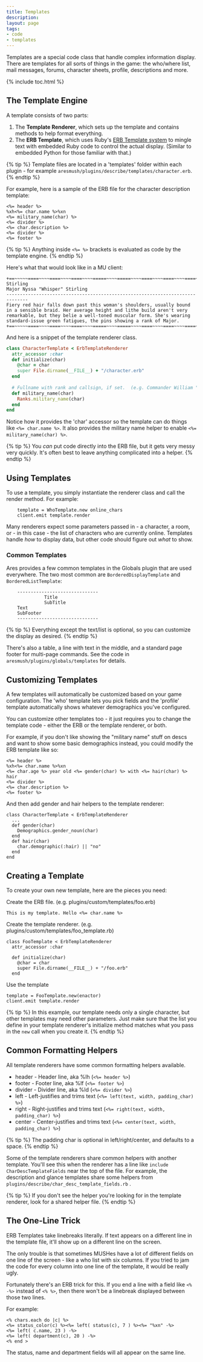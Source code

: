 ```yaml
---
title: Templates
description: 
layout: page
tags:
- code
- templates
---
```


Templates are a special code class that handle complex information display.  There are templates for all sorts of things in the game:  the who/where list, mail messages, forums, character sheets, profile, descriptions and more.

{% include toc.html %}

## The Template Engine

A template consists of two parts:

1. The **Template Renderer**, which sets up the template and contains methods to help format everything.
2. The **ERB Template**, which uses Ruby's [ERB Template system](https://github.com/ruby/erb) to mingle text with embedded Ruby code to control the actual display. (Similar to embedded Python for those familiar with that.)

{% tip %} 
Template files are located in a 'templates' folder within each plugin - for example `aresmush/plugins/describe/templates/character.erb`.
{% endtip %}

For example, here is a sample of the ERB file for the character description template:

```text
<%= header %>
%xh<%= char.name %>%xn
<%= military_name(char) %>
<%= divider %>
<%= char.description %>
<%= divider %>
<%= footer %>
```

{% tip %} 
Anything inside `<%= %>` brackets is evaluated as code by the template engine.
{% endtip %}

Here's what that would look like in a MU client:

```text
+==~~~~~====~~~~====~~~~====~~~~=====~~~~=====~~~~====~~~~====~~~~====~~~~~==+
Stirling
Major Nyssa "Whisper" Stirling
------------------------------------------------------------------------------
Fiery red hair falls down past this woman's shoulders, usually bound in a sensible braid. Her average height and lithe build aren't very remarkable, but they belie a well-toned muscular form. She's wearing standard-issue green fatigues, the pins showing a rank of Major.
+==~~~~~====~~~~====~~~~====~~~~=====~~~~=====~~~~====~~~~====~~~~====~~~~~==+
```

And here is a snippet of the template renderer class.

```ruby
class CharacterTemplate < ErbTemplateRenderer
  attr_accessor :char
  def initialize(char)
    @char = char
    super File.dirname(__FILE__) + "/character.erb"        
  end
  
  # Fullname with rank and callsign, if set.  (e.g. Commander William "Husker" Adama)
  def military_name(char)
    Ranks.military_name(char)
  end
end
```

Notice how it provides the 'char' accessor so the template can do things like `<%= char.name %>`.  It also provides the military name helper to enable `<%= military_name(char) %>`.

{% tip %} 
You <i>can</i> put code directly into the ERB file, but it gets very messy very quickly.  It's often best to leave anything complicated into a helper.
{% endtip %}

## Using Templates

To use a template, you simply instantiate the renderer class and call the render method.  For example:

        template = WhoTemplate.new online_chars
        client.emit template.render

Many renderers expect some parameters passed in - a character, a room, or - in this case - the list of characters who are currently online.  Templates handle _how_ to display data, but other code should figure out _what_ to show.

### Common Templates

Ares provides a few common templates in the Globals plugin that are used everywhere.  The two most common are `BorderedDisplayTemplate` and `BorderedListTemplate`:

```text
    ------------------------------
              Title
              SubTitle
    Text
    SubFooter
    ------------------------------
```

{% tip %} 
Everything except the text/list is optional, so you can customize the display as desired.
{% endtip %}

There's also a table, a line with text in the middle, and a standard page footer for multi-page commands.  See the code in `aresmush/plugins/globals/templates` for details.

## Customizing Templates

A few templates will automatically be customized based on your game configuration.  The 'who' template lets you pick fields and the 'profile' template automatically shows whatever demographics you've configured.

You can customize other templates too - it just requires you to change the template code - either the ERB or the template renderer, or both.

For example, if you don't like showing the "military name" stuff on descs and want to show some basic demographics instead, you could modify the ERB template like so:

```text
<%= header %>
%xh<%= char.name %>%xn
<%= char.age %> year old <%= gender(char) %> with <%= hair(char) %> hair
<%= divider %>
<%= char.description %>
<%= footer %>
```

And then add gender and hair helpers to the template renderer:

    class CharacterTemplate < ErbTemplateRenderer
      ...
      def gender(char)
        Demographics.gender_noun(char)
      end
      def hair(char)
        char.demographic(:hair) || "no"
      end
    end

## Creating a Template

To create your own new template, here are the pieces you need:

Create the ERB file. (e.g. plugins/custom/templates/foo.erb)

```text
This is my template. Hello <%= char.name %>
```

Create the template renderer.  (e.g. plugins/custom/templates/foo_template.rb)

    class FooTemplate < ErbTemplateRenderer
      attr_accessor :char 
      
      def initialize(char)
        @char = char
        super File.dirname(__FILE__) + "/foo.erb"        
      end

Use the template

    template = FooTemplate.new(enactor)
    client.emit template.render

{% tip %} 
In this example, our template needs only a single character, but other templates may need other parameters.  Just make sure that the list you define in your template renderer's initialize method matches what you pass in the `new` call when you create it.
{% endtip %}

## Common Formatting Helpers

All template renderers have some common formatting helpers available.

* header - Header line, aka %lh (`<%= header %>`)
* footer - Footer line, aka %lf (`<%= footer %>`)
* divider - Divider line, aka %ld (`<%= divider %>`)
* left - Left-justifies and trims text (`<%= left(text, width, padding_char) %>`)
* right - Right-justifies and trims text (`<%= right(text, width, padding_char) %>`)
* center - Center-justifies and trims text (`<%= center(text, width, padding_char) %>`)

{% tip %} 
The padding char is optional in left/right/center, and defaults to a space.
{% endtip %}

Some of the template renderers share common helpers with another template.  You'll see this when the renderer has a line like  `include CharDescTemplateFields`  near the top of the file.  For example, the description and glance templates share some helpers from  `plugins/describe/char_desc_template_fields.rb` .  

{% tip %} 
If you don't see the helper you're looking for in the template renderer, look for a shared helper file.
{% endtip %}

## The One-Line Trick

ERB Templates take linebreaks literally.  If text appears on a different line in the template file, it'll show up on a different line on the screen.

The only trouble is that sometimes MUSHes have a lot of different fields on one line of the screen - like a who list with six columns.  If you tried to jam the code for every column into one line of the template, it would be really ugly.

Fortunately there's an ERB trick for this.  If you end a line with a field like `<% -%>` instead of `<% %>`, then there won't be a linebreak displayed between those two lines.

For example: 
 
    <% chars.each do |c| %>
    <%= status_color(c) %><%= left( status(c), 7 ) %><%= "%xn" -%>
    <%= left( c.name, 23 ) -%>
    <%= left( department(c), 20 ) -%>
    <% end >

The status, name and department fields will all appear on the same line.